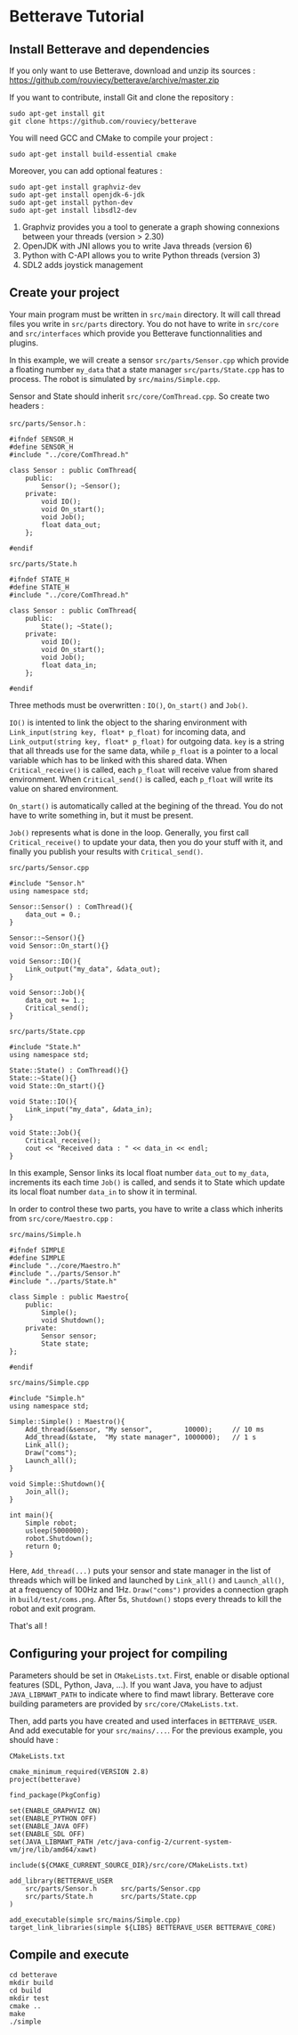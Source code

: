 # Betterave Tutorial

## Install Betterave and dependencies

If you only want to use Betterave, download and unzip its sources :  
https://github.com/rouviecy/betterave/archive/master.zip

If you want to contribute, install Git and clone the repository :

    sudo apt-get install git
    git clone https://github.com/rouviecy/betterave

You will need GCC and CMake to compile your project :

    sudo apt-get install build-essential cmake

Moreover, you can add optional features :

    sudo apt-get install graphviz-dev
    sudo apt-get install openjdk-6-jdk
    sudo apt-get install python-dev
    sudo apt-get install libsdl2-dev

1. Graphviz provides you a tool to generate a graph showing connexions between your threads 
(version > 2.30)
2. OpenJDK with JNI allows you to write Java threads (version 6)
3. Python with C-API allows you to write Python threads (version 3)
4. SDL2 adds joystick management

## Create your project

Your main program must be written in `src/main` directory. It will call thread files you write in `src/parts` directory. You do not have to write in `src/core` and `src/interfaces` which provide you Betterave functionnalities and plugins.

In this example, we will create a sensor `src/parts/Sensor.cpp` which provide a floating number `my_data` that a state manager `src/parts/State.cpp` has to process. The robot is simulated by `src/mains/Simple.cpp`.

Sensor and State should inherit `src/core/ComThread.cpp`. So create two headers :

`src/parts/Sensor.h` :

    #ifndef SENSOR_H
    #define SENSOR_H
    #include "../core/ComThread.h"

    class Sensor : public ComThread{
        public:
        	Sensor(); ~Sensor();
        private:
    	    void IO();
    	    void On_start();
    	    void Job();
    	    float data_out;
        };

    #endif

`src/parts/State.h`

    #ifndef STATE_H
    #define STATE_H
    #include "../core/ComThread.h"

    class Sensor : public ComThread{
        public:
        	State(); ~State();
        private:
        	void IO();
    	    void On_start();
    	    void Job();
    	    float data_in;
        };

    #endif

Three methods must be overwritten :  `IO()`, `On_start()` and `Job()`.

`IO()` is intented to link the object to the sharing environment with `Link_input(string key, float* p_float)` for incoming data, and `Link_output(string key, float* p_float)` for outgoing data. `key` is a string that all threads use for the same data, while `p_float` is a pointer to a local variable which has to be linked with this shared data. When `Critical_receive()` is called, each `p_float` will receive value from shared environment. When `Critical_send()` is called, each `p_float` will write its value on shared environment.

`On_start()` is automatically called at the begining of the thread. You do not have to write something in, but it must be present.

`Job()` represents what is done in the loop. Generally, you first call `Critical_receive()` to update your data, then you do your stuff with it, and finally you publish your results with `Critical_send()`.

`src/parts/Sensor.cpp`

    #include "Sensor.h"
    using namespace std;
    
    Sensor::Sensor() : ComThread(){
    	data_out = 0.;
    }
    
    Sensor::~Sensor(){}
    void Sensor::On_start(){}
    
    void Sensor::IO(){
    	Link_output("my_data", &data_out);
    }
    
    void Sensor::Job(){
    	data_out += 1.;
    	Critical_send();
    }

`src/parts/State.cpp`

    #include "State.h"
    using namespace std;
    
    State::State() : ComThread(){}
    State::~State(){}
    void State::On_start(){}
    
    void State::IO(){
    	Link_input("my_data", &data_in);
    }
    
    void State::Job(){
    	Critical_receive();
    	cout << "Received data : " << data_in << endl;
    }

In this example, Sensor links its local float number `data_out` to `my_data`, increments its each time `Job()` is called, and sends it to State which update its local float number `data_in` to show it in terminal.

In order to control these two parts, you have to write a class which inherits from `src/core/Maestro.cpp` :

`src/mains/Simple.h`

    #ifndef SIMPLE
    #define SIMPLE
    #include "../core/Maestro.h"
    #include "../parts/Sensor.h"
    #include "../parts/State.h"
    
    class Simple : public Maestro{
        public:
        	Simple();
        	void Shutdown();
        private:
        	Sensor sensor;
        	State state;
    };
    
    #endif

`src/mains/Simple.cpp`

    #include "Simple.h"
    using namespace std;
    
    Simple::Simple() : Maestro(){
    	Add_thread(&sensor,	"My sensor",		10000);		// 10 ms
    	Add_thread(&state,	"My state manager",	1000000);	// 1 s
    	Link_all();
    	Draw("coms");
    	Launch_all();
    }
    
    void Simple::Shutdown(){
    	Join_all();
    }
    
    int main(){
    	Simple robot;
    	usleep(5000000);
    	robot.Shutdown();
    	return 0;
    }

Here, `Add_thread(...)` puts your sensor and state manager in the list of threads which will be linked and launched by `Link_all()` and `Launch_all()`, at a frequency of 100Hz and 1Hz. `Draw("coms")` provides a connection graph in `build/test/coms.png`. After 5s, `Shutdown()` stops every threads to kill the robot and exit program.

That's all !

## Configuring your project for compiling

Parameters should be set in `CMakeLists.txt`. First, enable or disable optional features (SDL, Python, Java, ...). If you want Java, you have to adjust `JAVA_LIBMAWT_PATH` to indicate where to find mawt library. Betterave core building parameters are provided by `src/core/CMakeLists.txt`.

Then, add parts you have created and used interfaces in `BETTERAVE_USER`. And add executable for your `src/mains/...`. For the previous example, you should have :

`CMakeLists.txt`

    cmake_minimum_required(VERSION 2.8)
    project(betterave)
    
    find_package(PkgConfig)
    
    set(ENABLE_GRAPHVIZ ON)
    set(ENABLE_PYTHON OFF)
    set(ENABLE_JAVA OFF)
    set(ENABLE_SDL OFF)
    set(JAVA_LIBMAWT_PATH /etc/java-config-2/current-system-vm/jre/lib/amd64/xawt)
    
    include(${CMAKE_CURRENT_SOURCE_DIR}/src/core/CMakeLists.txt)
    
    add_library(BETTERAVE_USER
        src/parts/Sensor.h		src/parts/Sensor.cpp
        src/parts/State.h		src/parts/State.cpp
    )
    
    add_executable(simple src/mains/Simple.cpp)
    target_link_libraries(simple ${LIBS} BETTERAVE_USER BETTERAVE_CORE)

## Compile and execute

    cd betterave
    mkdir build
    cd build
    mkdir test
    cmake ..
    make
    ./simple

